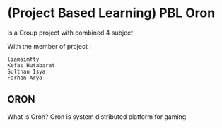 # (Project Based Learning) PBL Oron
Is a Group project with combined 4 subject 

With the member of project :
```
liamsimfty
Kefas Hutabarat
Sulthan Isya
Farhan Arya
```

## ORON
What is Oron? Oron is system distributed platform for gaming 


